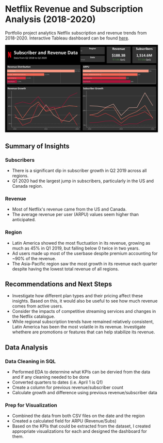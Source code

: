 # Netflix Revenue and Subscription Analysis (2018-2020)

Portfolio project analytics Netflix subscription and revenue trends from 2018-2020. Interactive Tableau dashboard can be found [here](https://public.tableau.com/app/profile/areg.adamian/viz/NetflixSubscriberandRevenueData/Dashboard3#1).

![Screenshot of dashboard](https://github.com/AregAdamian/Netflix-Revenue-Data/blob/main/Dashboard.png)

## Summary of Insights
### Subscribers
- There is a significant dip in subscriber growth in Q2 2019 across all regions.
- Q1 2020 had the largest jump in subscribers, particularly in the US and Canada region.
### Revenue
- Most of Netflix's revenue came from the US and Canada.
- The average revenue per user (ARPU) values seem higher than anticipated.
### Region
- Latin America showed the most fluctuation in its revenue, growing as much as 45% in Q1 2019, but falling below 0 twice in two years.
- Ad users made up most of the userbase despite premium accounting for ~90% of the revenue.
- The Asia-Pacific region saw the most growth in its revenue each quarter despite having the lowest total revenue of all regions.
## Recommendations and Next Steps
- Investigate how different plan types and their pricing affect these insights. Based on this, it would also be useful to see how much revenue comes from active users.
- Consider the impacts of competitive streaming services and changes in the Netflix catalogue.
- While regional subscription trends have remained relatively consistent, Latin America has been the most volatile in its revenue. Investigate whethere are promotions or features that can help stabilize its revenue.


## Data Analysis
### Data Cleaning in SQL
- Performed EDA to determine what KPIs can be dervied from the data and if any cleaning needed to be done
- Converted quarters to dates (i.e. April 1 is Q1)
- Create a column for previous revenue/subscriber count
- Calculate growth and difference using previous revenue/subscriber data
### Prep for Visualization
- Combined the data from both CSV files on the date and the region
- Created a calculated field for ARPU (Revenue/Subs)
- Based on the KPIs that could be extracted from the dataset, I created appropriate visualizations for each and designed the dashboard for them.

